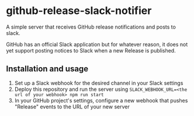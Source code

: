 # github-release-slack-notifier

A simple server that receives GitHub release notifications and posts to slack.

GitHub has an official Slack application but for whatever reason, it does not yet support posting notices to Slack when a new Release is published.

## Installation and usage

1. Set up a Slack webhook for the desired channel in your Slack settings
3. Deploy this repository and run the server using `SLACK_WEBHOOK_URL=<the url of your webhook> npm run start`
4. In your GitHub project's settings, configure a new webhook that pushes "Release" events to the URL of your new server
